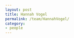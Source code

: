 ```yaml
---
layout: post
title: Hannah Vogel
permalink: /team/HannahVogel/
category:
- people
---
```



<!-- <amp-img width="600" height="300" layout="responsive" src="http://lorempixel.com/600/300/sports"></amp-img> -->

<main id="content" role="main" class="content">


</main>
